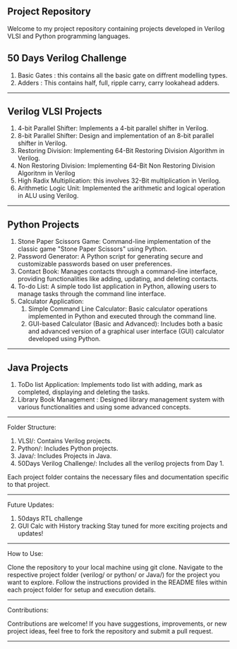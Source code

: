 Project Repository
-----------------------------------------------------------------------------------------------------------------------------------------------------------------------
Welcome to my project repository containing projects developed in Verilog VLSI and Python programming languages.

50 Days Verilog Challenge
-----------------------------------------------------------------------------------------------------------------------------------------------------------------------
1. Basic Gates : this contains all the basic gate on diffrent modelling types.
2. Adders : This contains half, full, ripple carry, carry lookahead adders.
-----------------------------------------------------------------------------------------------------------------------------------------------------------------------

Verilog VLSI Projects
-----------------------------------------------------------------------------------------------------------------------------------------------------------------------
1. 4-bit Parallel Shifter: Implements a 4-bit parallel shifter in Verilog.
2. 8-bit Parallel Shifter: Design and implementation of an 8-bit parallel shifter in Verilog.
3. Restoring Division: Implementing 64-Bit Restoring Division Algorithm in Verilog.
4. Non Restoring Division: Implementing 64-Bit Non Restoring Division Algoritnm in Verilog
5. High Radix Multiplication: this involves 32-Bit multiplication in Verilog.
6. Arithmetic Logic Unit: Implemented the arithmetic and logical operation in ALU using Verilog.
-----------------------------------------------------------------------------------------------------------------------------------------------------------------------

Python Projects
-----------------------------------------------------------------------------------------------------------------------------------------------------------------------
1. Stone Paper Scissors Game: Command-line implementation of the classic game "Stone Paper Scissors" using Python.
2. Password Generator: A Python script for generating secure and customizable passwords based on user preferences.
3. Contact Book: Manages contacts through a command-line interface, providing functionalities like adding, updating, and deleting contacts.
4. To-do List: A simple todo list application in Python, allowing users to manage tasks through the command line interface.
5. Calculator Application:
   1. Simple Command Line Calculator: Basic calculator operations implemented in Python and executed through the command line.
   2. GUI-based Calculator (Basic and Advanced): Includes both a basic and advanced version of a graphical user interface (GUI) calculator developed using Python.
-----------------------------------------------------------------------------------------------------------------------------------------------------------------------

Java Projects
-----------------------------------------------------------------------------------------------------------------------------------------------------------------------
1. ToDo list Application: Implements todo list with adding, mark as completed, displaying and deleting the tasks.
2. Library Book Management : Designed library management system with various functionalities and using some advanced concepts.
-----------------------------------------------------------------------------------------------------------------------------------------------------------------------

Folder Structure:

1. VLSI/: Contains Verilog projects.
2. Python/: Includes Python projects.
3. Java/: Includes Projects in Java.
4. 50Days Verilog Challenge/: Includes all the verilog projects from Day 1.

Each project folder contains the necessary files and documentation specific to that project.

-----------------------------------------------------------------------------------------------------------------------------------------------------------------------
Future Updates:

1. 50days RTL challenge
2. GUI Calc with History tracking
Stay tuned for more exciting projects and updates!

-----------------------------------------------------------------------------------------------------------------------------------------------------------------------
How to Use:

Clone the repository to your local machine using git clone.
Navigate to the respective project folder (verilog/ or python/ or Java/) for the project you want to explore.
Follow the instructions provided in the README files within each project folder for setup and execution details.

-----------------------------------------------------------------------------------------------------------------------------------------------------------------------
Contributions:

Contributions are welcome! If you have suggestions, improvements, or new project ideas, feel free to fork the repository and submit a pull request.

-----------------------------------------------------------------------------------------------------------------------------------------------------------------------
